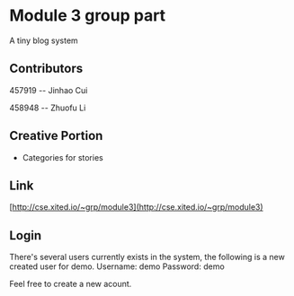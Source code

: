 # Module 3 group part

A tiny blog system

## Contributors
457919 -- Jinhao Cui

458948 -- Zhuofu Li

## Creative Portion

* Categories for stories


## Link

[http://cse.xited.io/~grp/module3](http://cse.xited.io/~grp/module3)

## Login
There's several users currently exists in the system, the following is a new created user for demo.
Username: demo
Password: demo

Feel free to create a new acount.